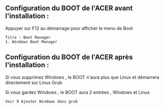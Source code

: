 ## Configuration du BOOT de l'ACER avant l'installation :

Appuyer sur F12 au démarrage pour afficher le menu de Boot

    Titre : Boot Manager
    1. Windows Boot Manager

## Configuration du BOOT de l'ACER après l'installation :

Si vous supprimez Windows , le BOOT n'aura plus que Linux et démarrera directement sur Linux Grub

Si vous gardez Windows , le BOOT aura 2 entrées , Windows et Linux

    Voir 9 Ajouter Windows dans grub
